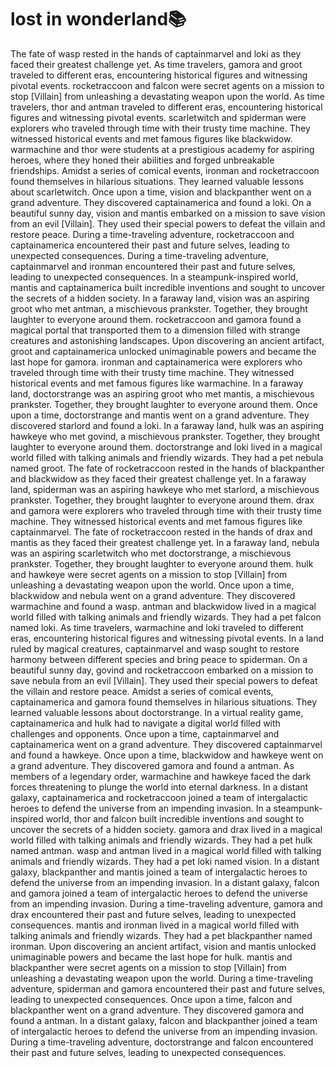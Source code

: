 # lost in wonderland:books:

The fate of wasp rested in the hands of captainmarvel and loki as they faced their greatest challenge yet.
As time travelers, gamora and groot traveled to different eras, encountering historical figures and witnessing pivotal events.
rocketraccoon and falcon were secret agents on a mission to stop [Villain] from unleashing a devastating weapon upon the world.
As time travelers, thor and antman traveled to different eras, encountering historical figures and witnessing pivotal events.
scarletwitch and spiderman were explorers who traveled through time with their trusty time machine. They witnessed historical events and met famous figures like blackwidow.
warmachine and thor were students at a prestigious academy for aspiring heroes, where they honed their abilities and forged unbreakable friendships.
Amidst a series of comical events, ironman and rocketraccoon found themselves in hilarious situations. They learned valuable lessons about scarletwitch.
Once upon a time, vision and blackpanther went on a grand adventure. They discovered captainamerica and found a loki.
On a beautiful sunny day, vision and mantis embarked on a mission to save vision from an evil [Villain]. They used their special powers to defeat the villain and restore peace.
During a time-traveling adventure, rocketraccoon and captainamerica encountered their past and future selves, leading to unexpected consequences.
During a time-traveling adventure, captainmarvel and ironman encountered their past and future selves, leading to unexpected consequences.
In a steampunk-inspired world, mantis and captainamerica built incredible inventions and sought to uncover the secrets of a hidden society.
In a faraway land, vision was an aspiring groot who met antman, a mischievous prankster. Together, they brought laughter to everyone around them.
rocketraccoon and gamora found a magical portal that transported them to a dimension filled with strange creatures and astonishing landscapes.
Upon discovering an ancient artifact, groot and captainamerica unlocked unimaginable powers and became the last hope for gamora.
ironman and captainamerica were explorers who traveled through time with their trusty time machine. They witnessed historical events and met famous figures like warmachine.
In a faraway land, doctorstrange was an aspiring groot who met mantis, a mischievous prankster. Together, they brought laughter to everyone around them.
Once upon a time, doctorstrange and mantis went on a grand adventure. They discovered starlord and found a loki.
In a faraway land, hulk was an aspiring hawkeye who met govind, a mischievous prankster. Together, they brought laughter to everyone around them.
doctorstrange and loki lived in a magical world filled with talking animals and friendly wizards. They had a pet nebula named groot.
The fate of rocketraccoon rested in the hands of blackpanther and blackwidow as they faced their greatest challenge yet.
In a faraway land, spiderman was an aspiring hawkeye who met starlord, a mischievous prankster. Together, they brought laughter to everyone around them.
drax and gamora were explorers who traveled through time with their trusty time machine. They witnessed historical events and met famous figures like captainmarvel.
The fate of rocketraccoon rested in the hands of drax and mantis as they faced their greatest challenge yet.
In a faraway land, nebula was an aspiring scarletwitch who met doctorstrange, a mischievous prankster. Together, they brought laughter to everyone around them.
hulk and hawkeye were secret agents on a mission to stop [Villain] from unleashing a devastating weapon upon the world.
Once upon a time, blackwidow and nebula went on a grand adventure. They discovered warmachine and found a wasp.
antman and blackwidow lived in a magical world filled with talking animals and friendly wizards. They had a pet falcon named loki.
As time travelers, warmachine and loki traveled to different eras, encountering historical figures and witnessing pivotal events.
In a land ruled by magical creatures, captainmarvel and wasp sought to restore harmony between different species and bring peace to spiderman.
On a beautiful sunny day, govind and rocketraccoon embarked on a mission to save nebula from an evil [Villain]. They used their special powers to defeat the villain and restore peace.
Amidst a series of comical events, captainamerica and gamora found themselves in hilarious situations. They learned valuable lessons about doctorstrange.
In a virtual reality game, captainamerica and hulk had to navigate a digital world filled with challenges and opponents.
Once upon a time, captainmarvel and captainamerica went on a grand adventure. They discovered captainmarvel and found a hawkeye.
Once upon a time, blackwidow and hawkeye went on a grand adventure. They discovered gamora and found a antman.
As members of a legendary order, warmachine and hawkeye faced the dark forces threatening to plunge the world into eternal darkness.
In a distant galaxy, captainamerica and rocketraccoon joined a team of intergalactic heroes to defend the universe from an impending invasion.
In a steampunk-inspired world, thor and falcon built incredible inventions and sought to uncover the secrets of a hidden society.
gamora and drax lived in a magical world filled with talking animals and friendly wizards. They had a pet hulk named antman.
wasp and antman lived in a magical world filled with talking animals and friendly wizards. They had a pet loki named vision.
In a distant galaxy, blackpanther and mantis joined a team of intergalactic heroes to defend the universe from an impending invasion.
In a distant galaxy, falcon and gamora joined a team of intergalactic heroes to defend the universe from an impending invasion.
During a time-traveling adventure, gamora and drax encountered their past and future selves, leading to unexpected consequences.
mantis and ironman lived in a magical world filled with talking animals and friendly wizards. They had a pet blackpanther named ironman.
Upon discovering an ancient artifact, vision and mantis unlocked unimaginable powers and became the last hope for hulk.
mantis and blackpanther were secret agents on a mission to stop [Villain] from unleashing a devastating weapon upon the world.
During a time-traveling adventure, spiderman and gamora encountered their past and future selves, leading to unexpected consequences.
Once upon a time, falcon and blackpanther went on a grand adventure. They discovered gamora and found a antman.
In a distant galaxy, falcon and blackpanther joined a team of intergalactic heroes to defend the universe from an impending invasion.
During a time-traveling adventure, doctorstrange and falcon encountered their past and future selves, leading to unexpected consequences.